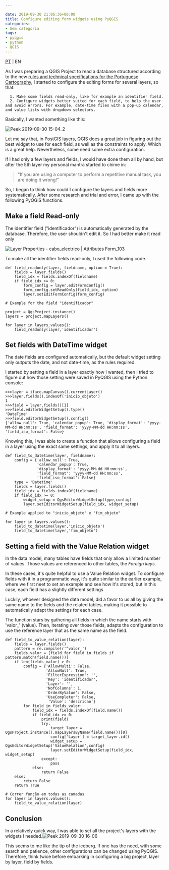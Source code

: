 ```yaml
---

date: 2019-09-30 21:06:36+00:00
title: Configure editing form widgets using PyQGIS
categories:
- Sem categoria
tags:
- pyqgis
- python
- QGIS
---
```


[PT](https://sigsemgrilhetas.wordpress.com/2019/09/30/norma-cartografica-no-qgis-alterar-formularios-de-edicao-com-pyqgis/) | EN

As I was preparing a QGIS Project to read a database structured according to the new [rules and technical specifications for the Portuguese Cartography](http://www.dgterritorio.pt/cartografia_e_geodesia/cartografia/normas_e_especificacoes_tecnicas_de_cartografia/), I started to configure the editing forms for several layers, so that:



	  1. Make some fields read-only, like for example an identifier field.
	  2. Configure widgets better suited for each field, to help the user and avoid errors. For example, date-time files with a pop-up calendar, and value lists with dropdown selectors.

Basically, I wanted something like this:

![Peek 2019-09-30 15-04_2](https://sigsemgrilhetas.files.wordpress.com/2019/09/peek-2019-09-30-15-04_2.gif)


Let me say that, in PostGIS layers, QGIS does a great job in figuring out the best widget to use for each field, as well as the constraints to apply. Which is a great help. Nevertheless, some need some extra configuration.

If I had only a few layers and fields, I would have done them all by hand, but after the 5th layer my personal mantra started to chime in:


<blockquote>"If you are using a computer to perform a repetitive manual task, you are doing it wrong!"</blockquote>


So, I began to think how could I configure the layers and fields more systematically. After some research and trial and error, I came up with the following PyQGIS functions.


## Make a field Read-only


The identifier field ("identificador") is automatically generated by the database. Therefore, the user shouldn't edit it. So I had better make it read only

![Layer Properties - cabo_electrico | Attributes Form_103](https://sigsemgrilhetas.files.wordpress.com/2019/09/layer-properties-cabo_electrico-attributes-form_103.png)


To make all the identifier fields read-only, I used the following code.


    def field_readonly(layer, fieldname, option = True):
        fields = layer.fields()
        field_idx = fields.indexOf(fieldname)
        if field_idx >= 0:
            form_config = layer.editFormConfig()
            form_config.setReadOnly(field_idx, option)
            layer.setEditFormConfig(form_config)

    # Example for the field "identificador"

    project = QgsProject.instance()
    layers = project.mapLayers()

    for layer in layers.values():
        field_readonly(layer,'identificador')





## Set fields with DateTime widget


The date fields are configured automatically, but the default widget setting only outputs the date, and not date-time, as the rules required.

I started by setting a field in a layer exactly how I wanted, then I tried to figure out how those setting were saved in PyQGIS using the Python console:


    >>>layer = iface.mapCanvas().currentLayer()
    >>>layer.fields().indexOf('inicio_objeto')
    1
    >>>field = layer.fields()[1]
    >>>field.editorWidgetSetup().type()
    'DateTime'
    >>>field.editorWidgetSetup().config()
    {'allow_null': True, 'calendar_popup': True, 'display_format': 'yyyy-MM-dd HH:mm:ss', 'field_format': 'yyyy-MM-dd HH:mm:ss', 'field_iso_format': False}



Knowing this, I was able to create a function that allows configuring a field in a layer using the exact same settings, and apply it to all layers.


    def field_to_datetime(layer, fieldname):
        config = {'allow_null': True,
                  'calendar_popup': True,
                  'display_format': 'yyyy-MM-dd HH:mm:ss',
                  'field_format': 'yyyy-MM-dd HH:mm:ss',
                  'field_iso_format': False}
        type = 'Datetime'
        fields = layer.fields()
        field_idx = fields.indexOf(fieldname)
        if field_idx >= 0:
            widget_setup = QgsEditorWidgetSetup(type,config)
            layer.setEditorWidgetSetup(field_idx, widget_setup)

    # Example applied to "inicio_objeto" e "fim_objeto"

    for layer in layers.values():
        field_to_datetime(layer,'inicio_objeto')
        field_to_datetime(layer,'fim_objeto')





## Setting a field with the Value Relation widget


In the data model, many tables have fields that only allow a limited number of values. Those values are referenced to other tables, the _Foreign keys_.

In these cases, it's quite helpful to use a Value Relation widget. To configure fields with it in a programmatic way, it's quite similar to the earlier example, where we first neet to set an example and see how it's stored, but in this case, each field has a slightly different settings

Luckily, whoever designed the data model, did a favor to us all by giving the same name to the fields and the related tables, making it possible to automatically adapt the settings for each case.

The function stars by gathering all fields in which the name starts with 'valor_' (value). Then, iterating over those fields, adapts the configuration to use the reference layer that as the same name as the field.


    def field_to_value_relation(layer):
        fields = layer.fields()
        pattern = re.compile(r'^valor_')
        fields_valor = [field for field in fields if pattern.match(field.name())]
        if len(fields_valor) > 0:
            config = {'AllowMulti': False,
                      'AllowNull': True,
                      'FilterExpression': '',
                      'Key': 'identificador',
                      'Layer': '',
                      'NofColumns': 1,
                      'OrderByValue': False,
                      'UseCompleter': False,
                       'Value': 'descricao'}
            for field in fields_valor:
                field_idx = fields.indexOf(field.name())
                if field_idx >= 0:
                    print(field)
                    try:
                        target_layer = QgsProject.instance().mapLayersByName(field.name())[0]
                        config['Layer'] = target_layer.id()
                        widget_setup = QgsEditorWidgetSetup('ValueRelation',config)
                        layer.setEditorWidgetSetup(field_idx, widget_setup)
                    except:
                        pass
                else:
                    return False
        else:
            return False
        return True

    # Correr função em todas as camadas
    for layer in layers.values():
        field_to_value_relation(layer)





## **Conclusion**


In a relatively quick way, I was able to set all the project's layers with the widgets I needed.![Peek 2019-09-30 16-06](https://sigsemgrilhetas.files.wordpress.com/2019/09/peek-2019-09-30-16-06.gif)


This seems to me like the tip of the iceberg. If one has the need, with some search and patience, other configurations can be changed using PyQGIS. Therefore, think twice before embarking in configuring a big project, layer by layer, field by fields.
